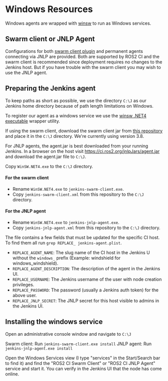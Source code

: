 # Windows Resources

Windows agents are wrapped with [winsw][] to run as Windows services.

## Swarm client or JNLP Agent

Configurations for both [swarm client plugin](https://plugins.jenkins.io/swarm) and permanent agents connecting via JNLP are provided.
Both are supported by ROS2 CI and the swarm client is recommended since deployment requires no changes to the Jenkins host.
But if you have trouble with the swarm client you may wish to use the JNLP agent.

## Preparing the Jenkins agent

To keep paths as short as possible, we use the directory `C:\J` as our Jenkins home directory because of path length limitations on Windows.

To register our agent as a windows service we use the [winsw .NET4 executable](https://github.com/kohsuke/winsw/releases/) wrapper utility.

If using the swarm client, download the swarm client jar from [this repository][swarm-repo] and place it in the `C:\J` directory.
We're currently using version 3.8.

For JNLP agents, the agent.jar is best downloaded from your running Jenkins.
In a browser on the host visit https://ci.ros2.org/jnlpJars/agent.jar and download the agent.jar file to `C:\J`.

Copy `WinSW.NET4.exe` to the `C:\J` directory.

#### For the swarm client

* Rename `WinSW.NET4.exe` to `jenkins-swarm-client.exe`.
* Copy `jenkins-swarm-client.xml` from this repository to the `C:\J` directory.

#### For the JNLP agent

* Rename `WinSW.NET4.exe` to `jenkins-jnlp-agent.exe`.
* Copy `jenkins-jnlp-agent.xml` from this repository to the `C:\J` directory.

The file contains a few fields that must be updated for the specific CI host.
To find them all run `grep REPLACE_ jenkins-agent.plist`.

- `REPLACE_AGENT_NAME`: The slug name of the CI host in the Jenkins U without the `windows_` prefix (Example: windshield for windows_windshield).
- `REPLACE_AGENT_DESCRIPTION`: The description of the agent in the Jenkins UI.
- `REPLACE_USERNAME`: The Jenkins username of the user with node creation privileges.
- `REPLACE_PASSWORD`: The password (usually a Jenkins auth token) for the above user.
- `REPLACE_JNLP_SECRET`: The JNLP secret for this host visible to admins in the Jenkins UI.

## Installing the windows service

Open an administrative console window and navigate to `C:\J`

Swarm client: Run `jenkins-swarm-client.exe install`
JNLP agent: Run `jenkins-jnlp-agent.exe install`

Open the Windows Services view (I type "services" in the Start/Search bar to find it) and find the "ROS2 CI Swarm Client" or "ROS2 CI JNLP Agent" service and start it.
You can verify in the Jenkins UI that the node has come online.

[winsw]: https://github.com/kohsuke/winsw
[swarm-repo]: https://repo.jenkins-ci.org/releases/org/jenkins-ci/plugins/swarm-client/
